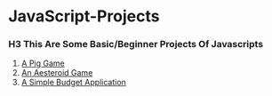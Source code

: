 # JavaScript-Projects
### H3 This Are Some Basic/Beginner Projects Of Javascripts
1. [A Pig Game](https://github.com/Bhargav252000/JavaScript-Projects/tree/master/A%20Pig%20Game) 
2. [An Aesteroid Game](https://github.com/Bhargav252000/JavaScript-Projects/tree/master/Aestroid%20Game)
3. [A Simple Budget Application](https://github.com/Bhargav252000/JavaScript-Projects/tree/master/A%20Budget%20Application)
